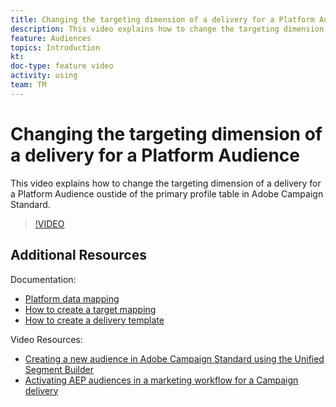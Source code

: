 ```yaml
---
title: Changing the targeting dimension of a delivery for a Platform Audience
description: This video explains how to change the targeting dimension of a delivery for a Platform Audience oustide of the primary profile table in Adobe Campaign Standard.
feature: Audiences
topics: Introduction
kt:     
doc-type: feature video
activity: using
team: TM
---
```


# Changing the targeting dimension of a delivery for a Platform Audience

This video explains how to change the targeting dimension of a delivery for a Platform Audience oustide of the primary profile table in Adobe Campaign Standard.

>[!VIDEO](https://video.tv.adobe.com/v/30151?quality=12)

## Additional Resources

Documentation:
* [Platform data mapping](https://helpx.adobe.com/campaign/kb/aep-acs-audiences.html)
* [How to create a target mapping](https://docs.adobe.com/content/help/en/campaign-standard/using/administrating/application-settings/target-mappings-in-campaign.html)
* [How to create a delivery template](https://docs.adobe.com/content/help/en/campaign-standard/using/getting-started/managing-templates/creating-a-new-template.html)

Video Resources:
* [Creating a new audience in Adobe Campaign Standard using the Unified Segment Builder](/help/acs/profiles-and-audiences/aep-audiences/creating-audiences-using-segment-builder.md)
* [Activating AEP audiences in a marketing workflow for a Campaign delivery](/help/acs/profiles-and-audiences/aep-audiences/activating-aep-audiences.md)
 
